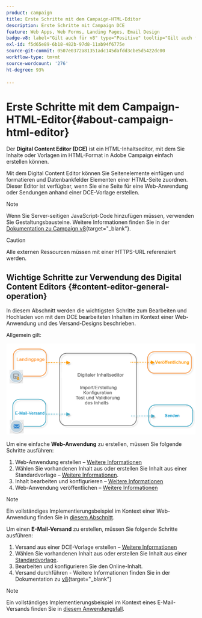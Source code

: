 ```yaml
---
product: campaign
title: Erste Schritte mit dem Campaign-HTML-Editor
description: Erste Schritte mit Campaign DCE
feature: Web Apps, Web Forms, Landing Pages, Email Design
badge-v8: label="Gilt auch für v8" type="Positive" tooltip="Gilt auch für Campaign v8"
exl-id: f5d65e89-6b18-482b-97d8-11ab94f6775e
source-git-commit: 0507e0372a81351adc145dafdd3cbe5d5422dc00
workflow-type: tm+mt
source-wordcount: '276'
ht-degree: 93%

---
```


# Erste Schritte mit dem Campaign-HTML-Editor{#about-campaign-html-editor}



Der **Digital Content Editor (DCE)** ist ein HTML-Inhaltseditor, mit dem Sie Inhalte oder Vorlagen im HTML-Format in Adobe Campaign einfach erstellen können.

Mit dem Digital Content Editor können Sie Seitenelemente einfügen und formatieren und Datenbankfelder Elementen einer HTML-Seite zuordnen. Dieser Editor ist verfügbar, wenn Sie eine Seite für eine Web-Anwendung oder Sendungen anhand einer DCE-Vorlage erstellen.

>[!NOTE]
>
>Wenn Sie Server-seitigen JavaScript-Code hinzufügen müssen, verwenden Sie Gestaltungsbausteine. Weitere Informationen finden Sie in der [Dokumentation zu Campaign v8](https://experienceleague.adobe.com/docs/campaign/campaign-v8/send/personalize/personalization-blocks.html){target="_blank"}.

>[!CAUTION]
>
>Alle externen Ressourcen müssen mit einer HTTPS-URL referenziert werden.

## Wichtige Schritte zur Verwendung des Digital Content Editors {#content-editor-general-operation}

In diesem Abschnitt werden die wichtigsten Schritte zum Bearbeiten und Hochladen von mit dem DCE bearbeiteten Inhalten im Kontext einer Web-Anwendung und des Versand-Designs beschrieben.

Allgemein gilt:

![](assets/dce_schema.png)

Um eine einfache **Web-Anwendung** zu erstellen, müssen Sie folgende Schritte ausführen:

1. Web-Anwendung erstellen – [Weitere Informationen](creating-a-landing-page.md)
1. Wählen Sie vorhandenen Inhalt aus oder erstellen Sie Inhalt aus einer Standardvorlage – [Weitere Informationen](template-management.md).
1. Inhalt bearbeiten und konfigurieren – [Weitere Informationen](editing-content.md)
1. Web-Anwendung veröffentlichen – [Weitere Informationen](creating-a-landing-page.md#step-3---publishing-content)

>[!NOTE]
>
>Ein vollständiges Implementierungsbeispiel im Kontext einer Web-Anwendung finden Sie in [diesem Abschnitt](creating-a-landing-page.md).

Um einen **E-Mail-Versand** zu erstellen, müssen Sie folgende Schritte ausführen:

1. Versand aus einer DCE-Vorlage erstellen – [Weitere Informationen](use-case-creating-an-email-delivery.md)
1. Wählen Sie vorhandenen Inhalt aus oder erstellen Sie Inhalt aus einer [Standardvorlage](template-management.md).
1. Bearbeiten und konfigurieren Sie den Online-Inhalt.
1. Versand durchführen - Weitere Informationen finden Sie in der Dokumentation zu [ v8](https://experienceleague.adobe.com/docs/campaign/campaign-v8/send/create-message.html){target="_blank"}

>[!NOTE]
>
>Ein vollständiges Implementierungsbeispiel im Kontext eines E-Mail-Versands finden Sie in [diesem Anwendungsfall](use-case-creating-an-email-delivery.md).
